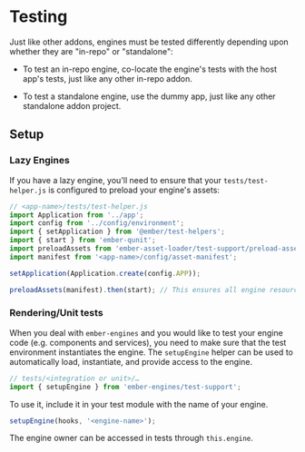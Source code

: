 # Testing

Just like other addons, engines must be tested differently depending upon whether they are "in-repo" or "standalone":

* To test an in-repo engine, co-locate the engine's tests with the host app's tests, just like any other in-repo addon.

* To test a standalone engine, use the dummy app, just like any other standalone addon project.

## Setup

### Lazy Engines

If you have a lazy engine, you'll need to ensure that your `tests/test-helper.js` is configured to preload your engine's assets:

```js
// <app-name>/tests/test-helper.js
import Application from '../app';
import config from '../config/environment';
import { setApplication } from '@ember/test-helpers';
import { start } from 'ember-qunit';
import preloadAssets from 'ember-asset-loader/test-support/preload-assets';
import manifest from '<app-name>/config/asset-manifest';

setApplication(Application.create(config.APP));

preloadAssets(manifest).then(start); // This ensures all engine resources are loaded before the tests
```

### Rendering/Unit tests

When you deal with `ember-engines` and you would like to test your engine code (e.g. components and services), you need to make sure that the test environment instantiates the engine. The `setupEngine` helper can be used to automatically load, instantiate, and provide access to the engine.

```js
// tests/<integration or unit>/…
import { setupEngine } from 'ember-engines/test-support';
```

To use it, include it in your test module with the name of your engine.

```js
setupEngine(hooks, '<engine-name>');
```

The engine owner can be accessed in tests through `this.engine`.
